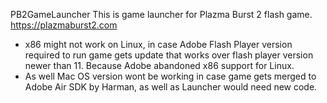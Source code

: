 PB2GameLauncher
This is game launcher for Plazma Burst 2 flash game. https://plazmaburst2.com
- x86 might not work on Linux, in case Adobe Flash Player version required to run game gets update that works over flash player version newer than 11. Because Adobe abandoned x86 support for Linux.
- As well Mac OS version wont be working in case game gets merged to Adobe Air SDK by Harman, as well as Launcher would need new code.


